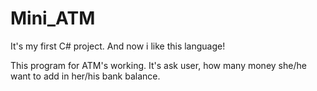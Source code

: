 # Mini_ATM

It's my first C# project. And now i like this language!

This program for ATM's working. It's ask user, how many money she/he want to add in her/his
bank balance.
 
